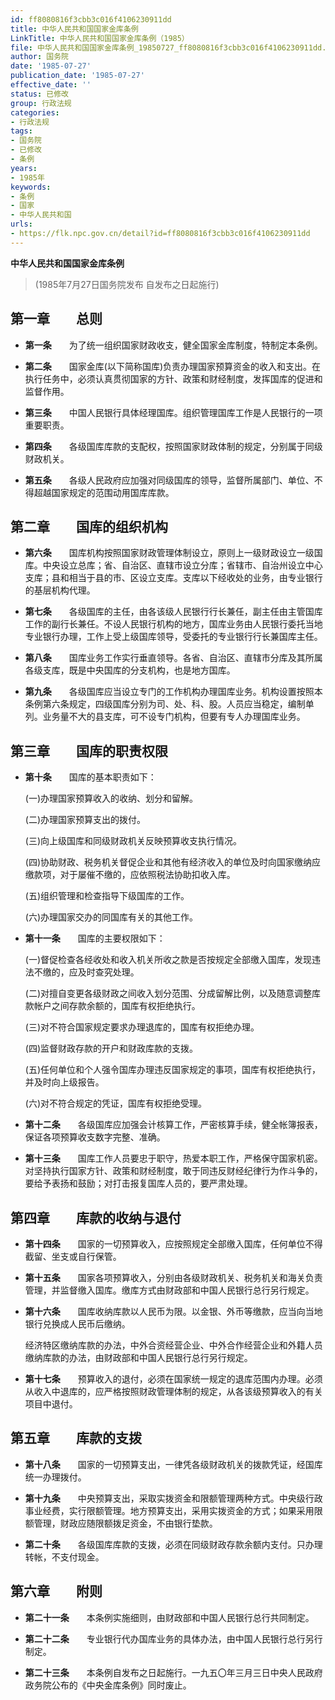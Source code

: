```yaml
---
id: ff8080816f3cbb3c016f4106230911dd
title: 中华人民共和国国家金库条例
LinkTitle: 中华人民共和国国家金库条例（1985）
file: 中华人民共和国国家金库条例_19850727_ff8080816f3cbb3c016f4106230911dd.docx
author: 国务院
date: '1985-07-27'
publication_date: '1985-07-27'
effective_date: ''
status: 已修改
group: 行政法规
categories:
- 行政法规
tags:
- 国务院
- 已修改
- 条例
years:
- 1985年
keywords:
- 条例
- 国家
- 中华人民共和国
urls:
- https://flk.npc.gov.cn/detail?id=ff8080816f3cbb3c016f4106230911dd
---
```


**中华人民共和国国家金库条例**

> (1985年7月27日国务院发布 自发布之日起施行)

## 第一章　　总则

- **第一条**　　为了统一组织国家财政收支，健全国家金库制度，特制定本条例。

- **第二条**　　国家金库(以下简称国库)负责办理国家预算资金的收入和支出。在执行任务中，必须认真贯彻国家的方针、政策和财经制度，发挥国库的促进和监督作用。

- **第三条**　　中国人民银行具体经理国库。组织管理国库工作是人民银行的一项重要职责。

- **第四条**　　各级国库库款的支配权，按照国家财政体制的规定，分别属于同级财政机关。

- **第五条**　　各级人民政府应加强对同级国库的领导，监督所属部门、单位、不得超越国家规定的范围动用国库库款。

## 第二章　　国库的组织机构

- **第六条**　　国库机构按照国家财政管理体制设立，原则上一级财政设立一级国库。中央设立总库；省、自治区、直辖市设立分库；省辖市、自治州设立中心支库；县和相当于县的市、区设立支库。支库以下经收处的业务，由专业银行的基层机构代理。

- **第七条**　　各级国库的主任，由各该级人民银行行长兼任，副主任由主管国库工作的副行长兼任。不设人民银行机构的地方，国库业务由人民银行委托当地专业银行办理，工作上受上级国库领导，受委托的专业银行行长兼国库主任。

- **第八条**　　国库业务工作实行垂直领导。各省、自治区、直辖市分库及其所属各级支库，既是中央国库的分支机构，也是地方国库。

- **第九条**　　各级国库应当设立专门的工作机构办理国库业务。机构设置按照本条例第六条规定，四级国库分别为司、处、科、股。人员应当稳定，编制单列。业务量不大的县支库，可不设专门机构，但要有专人办理国库业务。

## 第三章　　国库的职责权限

- **第十条**　　国库的基本职责如下：

  (一)办理国家预算收入的收纳、划分和留解。

  (二)办理国家预算支出的拨付。

  (三)向上级国库和同级财政机关反映预算收支执行情况。

  (四)协助财政、税务机关督促企业和其他有经济收入的单位及时向国家缴纳应缴款项，对于屡催不缴的，应依照税法协助扣收入库。

  (五)组织管理和检查指导下级国库的工作。

  (六)办理国家交办的同国库有关的其他工作。

- **第十一条**　　国库的主要权限如下：

  (一)督促检查各经收处和收入机关所收之款是否按规定全部缴入国库，发现违法不缴的，应及时查究处理。

  (二)对擅自变更各级财政之间收入划分范围、分成留解比例，以及随意调整库款帐户之间存款余额的，国库有权拒绝执行。

  (三)对不符合国家规定要求办理退库的，国库有权拒绝办理。

  (四)监督财政存款的开户和财政库款的支拨。

  (五)任何单位和个人强令国库办理违反国家规定的事项，国库有权拒绝执行，并及时向上级报告。

  (六)对不符合规定的凭证，国库有权拒绝受理。

- **第十二条**　　各级国库应加强会计核算工作，严密核算手续，健全帐簿报表，保证各项预算收支数字完整、准确。

- **第十三条**　　国库工作人员要忠于职守，热爱本职工作，严格保守国家机密。对坚持执行国家方针、政策和财经制度，敢于同违反财经纪律行为作斗争的，要给予表扬和鼓励；对打击报复国库人员的，要严肃处理。

## 第四章　　库款的收纳与退付

- **第十四条**　　国家的一切预算收入，应按照规定全部缴入国库，任何单位不得截留、坐支或自行保管。

- **第十五条**　　国家各项预算收入，分别由各级财政机关、税务机关和海关负责管理，并监督缴入国库。缴库方式由财政部和中国人民银行总行另行规定。

- **第十六条**　　国库收纳库款以人民币为限。以金银、外币等缴款，应当向当地银行兑换成人民币后缴纳。

  经济特区缴纳库款的办法，中外合资经营企业、中外合作经营企业和外籍人员缴纳库款的办法，由财政部和中国人民银行总行另行规定。

- **第十七条**　　预算收入的退付，必须在国家统一规定的退库范围内办理。必须从收入中退库的，应严格按照财政管理体制的规定，从各该级预算收入的有关项目中退付。

## 第五章　　库款的支拨

- **第十八条**　　国家的一切预算支出，一律凭各级财政机关的拨款凭证，经国库统一办理拨付。

- **第十九条**　　中央预算支出，采取实拨资金和限额管理两种方式。中央级行政事业经费，实行限额管理。地方预算支出，采用实拨资金的方式；如果采用限额管理，财政应随限额拨足资金，不由银行垫款。

- **第二十条**　　各级国库库款的支拨，必须在同级财政存款余额内支付。只办理转帐，不支付现金。

## 第六章　　附则

- **第二十一条**　　本条例实施细则，由财政部和中国人民银行总行共同制定。

- **第二十二条**　　专业银行代办国库业务的具体办法，由中国人民银行总行另行制定。

- **第二十三条**　　本条例自发布之日起施行。一九五〇年三月三日中央人民政府政务院公布的《中央金库条例》同时废止。
